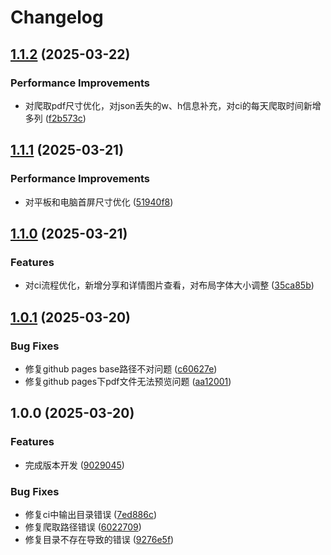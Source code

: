 # Changelog

## [1.1.2](https://github.com/bosens-China/xiaomi-photography/compare/v1.1.1...v1.1.2) (2025-03-22)


### Performance Improvements

* 对爬取pdf尺寸优化，对json丢失的w、h信息补充，对ci的每天爬取时间新增多列 ([f2b573c](https://github.com/bosens-China/xiaomi-photography/commit/f2b573c82da62809570aebe9a750f7c745b86351))

## [1.1.1](https://github.com/bosens-China/xiaomi-photography/compare/v1.1.0...v1.1.1) (2025-03-21)


### Performance Improvements

* 对平板和电脑首屏尺寸优化 ([51940f8](https://github.com/bosens-China/xiaomi-photography/commit/51940f8b5b51e5c012fcc6349c4592768b4091d5))

## [1.1.0](https://github.com/bosens-China/xiaomi-photography/compare/v1.0.1...v1.1.0) (2025-03-21)


### Features

* 对ci流程优化，新增分享和详情图片查看，对布局字体大小调整 ([35ca85b](https://github.com/bosens-China/xiaomi-photography/commit/35ca85b1ca7c85901851d0ee2b7813a1f68ae4c9))

## [1.0.1](https://github.com/bosens-China/xiaomi-photography/compare/v1.0.0...v1.0.1) (2025-03-20)


### Bug Fixes

* 修复github pages base路径不对问题 ([c60627e](https://github.com/bosens-China/xiaomi-photography/commit/c60627e3d7c8c3b37de090daf8802acf6b02040c))
* 修复github pages下pdf文件无法预览问题 ([aa12001](https://github.com/bosens-China/xiaomi-photography/commit/aa120017779d903e0ccaf9f1d2c55f8db3eb17ae))

## 1.0.0 (2025-03-20)


### Features

* 完成版本开发 ([9029045](https://github.com/bosens-China/xiaomi-photography/commit/9029045df607f126bb1b13a6d679d8e96fa9edec))


### Bug Fixes

* 修复ci中输出目录错误 ([7ed886c](https://github.com/bosens-China/xiaomi-photography/commit/7ed886c24eec6de2a98e7899a4160bda9c13a56f))
* 修复爬取路径错误 ([6022709](https://github.com/bosens-China/xiaomi-photography/commit/6022709db06975899cf0665c1306c0b90b54f74d))
* 修复目录不存在导致的错误 ([9276e5f](https://github.com/bosens-China/xiaomi-photography/commit/9276e5f173027e793c0709f5333cb283690cead9))
